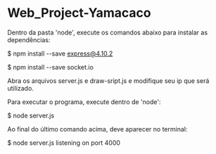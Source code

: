 # Web_Project-Yamacaco

Dentro da pasta 'node', execute os comandos abaixo para instalar as dependências:

$ npm install --save express@4.10.2

$ npm install --save socket.io

Abra os arquivos server.js e draw-sript.js e modifique seu ip que será utilizado.

Para executar o programa, execute dentro de 'node':

$ node server.js

Ao final do último comando acima, deve aparecer no terminal:

$ node server.js
listening on port 4000
